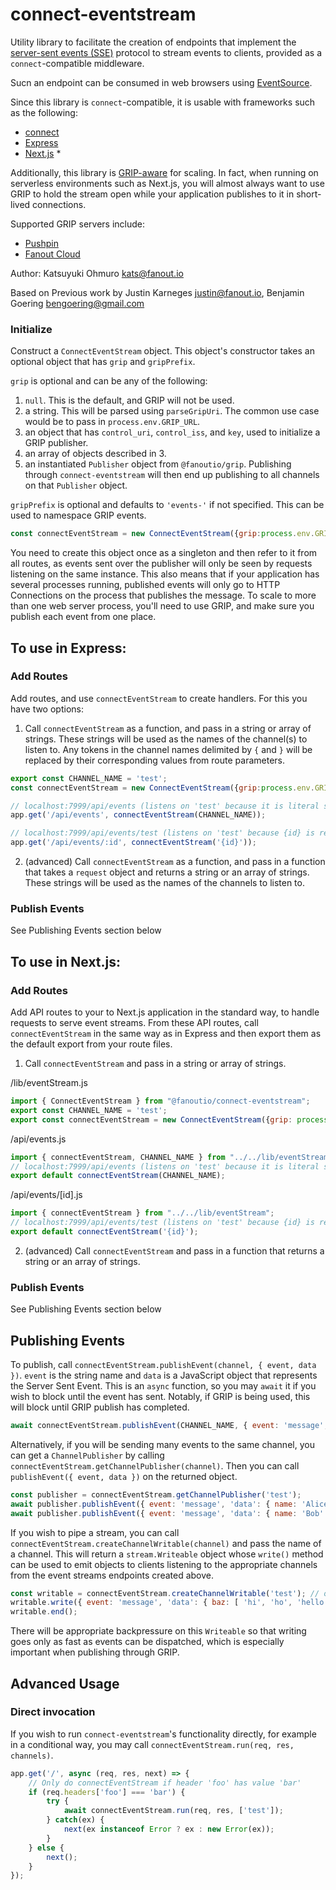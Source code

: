 # connect-eventstream

Utility library to facilitate the creation of endpoints that implement the
[server-sent events (SSE)](https://en.wikipedia.org/wiki/Server-sent_events)
protocol to stream events to clients, provided as a `connect`-compatible middleware.

Sucn an endpoint can be consumed in web browsers using
[EventSource](https://developer.mozilla.org/en-US/docs/Web/API/EventSource).

Since this library is `connect`-compatible, it is usable with frameworks such as the following:

* [connect](https://github.com/senchalabs/Connect)
* [Express](https://expressjs.com/)
* [Next.js](https://nextjs.org/) *

Additionally, this library is [GRIP-aware](http://pushpin.org/docs/protocols/grip/) for scaling.
In fact, when running on serverless environments such as Next.js, you will almost always want
to use GRIP to hold the stream open while your application publishes to it in short-lived connections.

Supported GRIP servers include:

* [Pushpin](http://pushpin.org/)
* [Fanout Cloud](https://fanout.io/cloud/)

Author: Katsuyuki Ohmuro <kats@fanout.io>

Based on Previous work by Justin Karneges <justin@fanout.io>, Benjamin Goering <bengoering@gmail.com>

### Initialize

Construct a `ConnectEventStream` object. This object's constructor takes an optional object that
has `grip` and `gripPrefix`.

`grip` is optional and can be any of the following:

1. `null`. This is the default, and GRIP will not be used.
2. a string. This will be parsed using `parseGripUri`.  The common use case would be to pass in `process.env.GRIP_URL`.
3. an object that has `control_uri`, `control_iss`, and `key`, used to initialize a GRIP publisher.
4. an array of objects described in 3.
5. an instantiated `Publisher` object from `@fanoutio/grip`. Publishing through `connect-eventstream` will then end up
publishing to all channels on that `Publisher` object.

`gripPrefix` is optional and defaults to `'events-'` if not specified. This can be used to
namespace GRIP events.

```javascript
const connectEventStream = new ConnectEventStream({grip:process.env.GRIP_URI});
```

You need to create this object once as a singleton and then refer to it from all routes,
as events sent over the publisher will only be seen by requests listening on
the same instance. This also means that if your application has several processes running,
published events will only go to HTTP Connections on the process that publishes the message.
To scale to more than one web server process, you'll need to use GRIP, and make sure you
publish each event from one place.

## To use in Express:

### Add Routes

Add routes, and use `connectEventStream` to create handlers. For this you have two options:

1. Call `connectEventStream` as a function, and pass in a string or array of strings. These strings will be used
as the names of the channel(s) to listen to. Any tokens in the channel names delimited by `{` and `}` will be replaced
by their corresponding values from route parameters.

```javascript
export const CHANNEL_NAME = 'test';
const connectEventStream = new ConnectEventStream({grip:process.env.GRIP_URI});

// localhost:7999/api/events (listens on 'test' because it is literal string passed in)
app.get('/api/events', connectEventStream(CHANNEL_NAME));

// localhost:7999/api/events/test (listens on 'test' because {id} is replaced by route parameter)
app.get('/api/events/:id', connectEventStream('{id}'));
```

2. (advanced) Call `connectEventStream` as a function, and pass in a function that takes a `request` object and returns
a string or an array of strings. These strings will be used as the names of the channels to listen to.

### Publish Events

See Publishing Events section below

## To use in Next.js:

### Add Routes

Add API routes to your to Next.js application in the standard way, to handle requests to serve
event streams. From these API routes, call `connectEventStream` in the same way as in Express
and then export them as the default export from your route files. 

1. Call `connectEventStream` and pass in a string or array of strings.

/lib/eventStream.js
```javascript
import { ConnectEventStream } from "@fanoutio/connect-eventstream";
export const CHANNEL_NAME = 'test';
export const connectEventStream = new ConnectEventStream({grip: process.env.GRIP_URL});
```

/api/events.js
```javascript
import { connectEventStream, CHANNEL_NAME } from "../../lib/eventStream";
// localhost:7999/api/events (listens on 'test' because it is literal string passed in)
export default connectEventStream(CHANNEL_NAME);
```

/api/events/[id].js
```javascript
import { connectEventStream } from "../../lib/eventStream";
// localhost:7999/api/events/test (listens on 'test' because {id} is replaced by route parameter)
export default connectEventStream('{id}');
```

2. (advanced) Call `connectEventStream` and pass in a function that returns a string or an
array of strings.

### Publish Events

See Publishing Events section below

## Publishing Events

To publish, call `connectEventStream.publishEvent(channel, { event, data })`.
`event` is the string name and `data` is a JavaScript object that represents the Server Sent
Event. This is an `async` function, so you may `await` it if you wish to block until the event
has sent. Notably, if GRIP is being used, this will block until GRIP publish has completed.  

```javascript
await connectEventStream.publishEvent(CHANNEL_NAME, { event: 'message', 'data': { name: 'John' } });
```

Alternatively, if you will be sending many events to the same channel, you can get a
`ChannelPublisher` by calling `connectEventStream.getChannelPublisher(channel)`.
Then you can call `publishEvent({ event, data })` on the returned object.

```javascript
const publisher = connectEventStream.getChannelPublisher('test');
await publisher.publishEvent({ event: 'message', 'data': { name: 'Alice' } });
await publisher.publishEvent({ event: 'message', 'data': { name: 'Bob' } });
```

If you wish to pipe a stream, you can call `connectEventStream.createChannelWritable(channel)` and
pass the name of a channel. This will return a `stream.Writeable` object whose `write()` method can
be used to emit objects to clients listening to the appropriate channels from the event streams
endpoints created above.

```javascript
const writable = connectEventStream.createChannelWritable('test'); // or publisher.createWritable()
writable.write({ event: 'message', 'data': { baz: [ 'hi', 'ho', 'hello', ] } });
writable.end();
```

There will be appropriate backpressure on this `Writeable` so that
writing goes only as fast as events can be dispatched, which is especially important when
publishing through GRIP.

## Advanced Usage

### Direct invocation

If you wish to run `connect-eventstream`'s functionality directly, for example
in a conditional way, you may call `connectEventStream.run(req, res, channels)`.

```javascript
app.get('/', async (req, res, next) => {
    // Only do connectEventStream if header 'foo' has value 'bar' 
    if (req.headers['foo'] === 'bar') {
        try {
            await connectEventStream.run(req, res, ['test']);
        } catch(ex) {
            next(ex instanceof Error ? ex : new Error(ex));
        }
    } else {
        next();
    }
});
```
